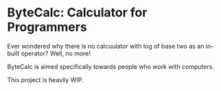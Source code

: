 # ByteCalc: Calculator for Programmers

Ever wondered why there is no calcuulator with log of base two as an in-built operator? Well, no more!

ByteCalc is aimed specifically towards people who work with computers.

This project is heavily WIP.
